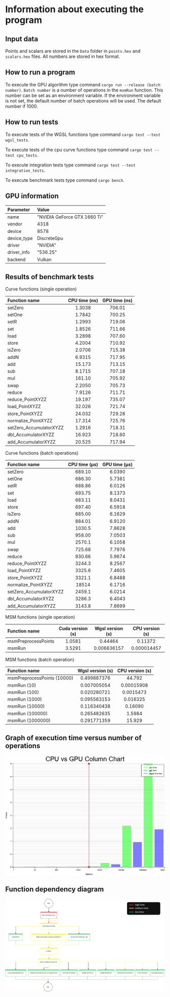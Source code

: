 # Information about executing the program

## Input data

Points and scalars are stored in the `Data` folder in `points.hex` and `scalars.hex` files. All numbers are stored in hex format.

## How to run a program

To execute the GPU algorithm type command `cargo run --release (batch number)`.
`Batch number` is a number of operations in the `msmRun` function. This number can be set as an environment variable.
If the environment variable is not set, the default number of batch operations will be used.
The default number if 1000.

## How to run tests

To execute tests of the WGSL functions type command `cargo test --test wgsl_tests`.

To execute tests of the cpu curve functions type command `cargo test --test cpu_tests`.

To execute integration tests type command `cargo test --test integration_tests`.

To execute benchmark tests type command `cargo bench`.

## GPU information

| Parameter | Value |
| :--- | :--- |
| name    | "NVIDIA GeForce GTX 1660 Ti"    |
| vendor    | 4318    |
| device    | 8578    |
| device_type    | DiscreteGpu    |
| driver    | "NVIDIA"    |
| driver_info    | "536.25"    |
| backend    | Vulkan    |

## Results of benchmark tests

Curve functions (single operation)

| Function name | CPU time (ns) | GPU time (ns) |
| :--- | :---: | :---: |
| setZero    | 1.3038    | 706.01    |
| setOne    | 1.7842    | 700.25    |
| setR    | 1.2993    | 719.06    |
| set    | 1.8526    | 711.66    |
| load    | 3.2898    | 707.60    |
| store    | 4.2004    | 710.92    |
| isZero    | 2.0706    | 715.38    |
| addN    | 6.9315    | 717.95    |
| add    | 15.173    | 713.15    |
| sub    | 8.1715    | 707.18    |
| mul    | 161.10    | 705.92    |
| swap    | 2.2050    | 705.73    |
| reduce    | 7.9126    | 711.71    |
| reduce_PointXYZZ    | 19.197    | 735.07    |
| load_PointXYZZ    | 32.026    | 721.74    |
| store_PointXYZZ    | 24.032    | 729.28    |
| normalize_PointXYZZ    | 17.314    | 725.76    |
| setZero_AccumulatorXYZZ    | 1.2916    | 718.31    |
| dbl_AccumulatorXYZZ    | 16.923    | 718.60    |
| add_AccumulatorXYZZ    | 20.525    | 717.94    |

Curve functions (batch operations)

| Function name | CPU time (µs) | GPU time (µs) |
| :--- | :---: | :---: |
| setZero    | 689.10    | 6.0390    |
| setOne    | 686.30    | 5.7381    |
| setR    | 688.86    | 6.0126    |
| set    | 693.75    | 8.1373    |
| load    | 683.11    | 8.0431    |
| store    | 697.40    | 6.5918    |
| isZero    | 685.00    | 6.1629    |
| addN    | 884.01    | 6.9120    |
| add    | 1030.5    | 7.8628    |
| sub    | 958.00    | 7.0503    |
| mul    | 2570.1    | 6.1058    |
| swap    | 725.68    | 7.7976    |
| reduce    | 930.66    | 5.9674    |
| reduce_PointXYZZ    | 3244.3    | 8.2567    |
| load_PointXYZZ    | 3325.6    | 7.4605    |
| store_PointXYZZ    | 3321.1    | 6.8488    |
| normalize_PointXYZZ    | 18514    | 6.1716    |
| setZero_AccumulatorXYZZ    | 2459.1    | 6.0214    |
| dbl_AccumulatorXYZZ    | 3286.3   | 6.4043    |
| add_AccumulatorXYZZ    | 3143.8    | 7.8699    |

MSM functions (single operation)

| Function name |  Cuda version (s) |  Wgsl version (s) | CPU version (s)
| :--- | :---: | :---: | :---: |
| msmPreprocessPoints    | 1.0581    | 0.44464    | 0.11372    |
| msmRun    | 3.5291    | 0.006636157     | 0.000014457    |

MSM functions (batch operation)

| Function name |  Wgsl version (s) | CPU version (s)
| :--- | :---: | :---: |
| msmPreprocessPoints (10000)    | 0.499887376    | 44.792    |
| msmRun (10)   | 0.007005054    | 0.00015908    |
| msmRun (100)   | 0.020280721    | 0.0015473   |
| msmRun (1000)   | 0.095563153    | 0.016325    |
| msmRun (10000)   |  0.116340438   | 0.16090    |
| msmRun (100000)   | 0.265482635   | 1.5984    |
| msmRun (1000000)   | 0.291771359    | 15.929    |

## Graph of execution time versus number of operations

![Graph](column_chart.png)

## Function dependency diagram

![Diagram](Diagram.png)
